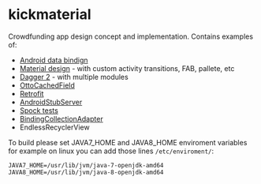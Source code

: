 # kickmaterial
Crowdfunding app design concept and implementation.
Contains examples of:
* [Android data bindign](https://developer.android.com/tools/data-binding/guide.html)
* [Material design](https://design.google.com/) - with custom activity transitions, FAB, pallete, etc
* [Dagger 2](https://google.github.io/dagger/) - with multiple modules
* [OttoCachedField](https://github.com/byoutline/OttoCachedField)
* [Retrofit](https://square.github.io/retrofit/)
* [AndroidStubServer](https://github.com/byoutline/AndroidStubServer)
* [Spock tests](http://spockframework.org/)
* [BindingCollectionAdapter](https://github.com/evant/binding-collection-adapter/)
* EndlessRecyclerView


To build please set JAVA7_HOME and JAVA8_HOME enviroment variables
for example on linux you can add those lines `/etc/enviroment/`:
```
JAVA7_HOME=/usr/lib/jvm/java-7-openjdk-amd64
JAVA8_HOME=/usr/lib/jvm/java-8-openjdk-amd64
```
